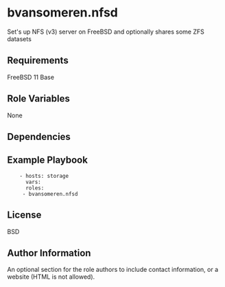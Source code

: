 bvansomeren.nfsd
===================

Set's up NFS (v3) server on FreeBSD and optionally shares some ZFS datasets

Requirements
------------

FreeBSD 11 Base

Role Variables
--------------

None

Dependencies
------------


Example Playbook
----------------


		- hosts: storage
  	  	  vars:
  		  roles:
         - bvansomeren.nfsd

License
-------

BSD

Author Information
------------------

An optional section for the role authors to include contact information, or a website (HTML is not allowed).
